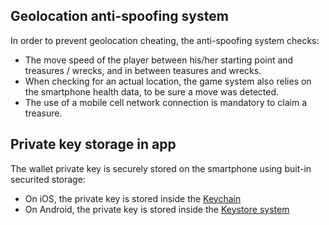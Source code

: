 ## Geolocation anti-spoofing system

In order to prevent geolocation cheating, the anti-spoofing system checks:
- The move speed of the player between his/her starting point and treasures / wrecks, and in between teasures and wrecks.
- When checking for an actual location, the game system also relies on the smartphone health data, to be sure a move was detected.
- The use of a mobile cell network connection is mandatory to claim a treasure.

## Private key storage in app

The wallet private key is securely stored on the smartphone using buit-in securited storage:
- On iOS, the private key is stored inside the [Keychain](https://support.apple.com/fr-fr/guide/security/secb0694df1a/web)
- On Android, the private key is stored inside the [Keystore system](https://developer.android.com/training/articles/keystore)
